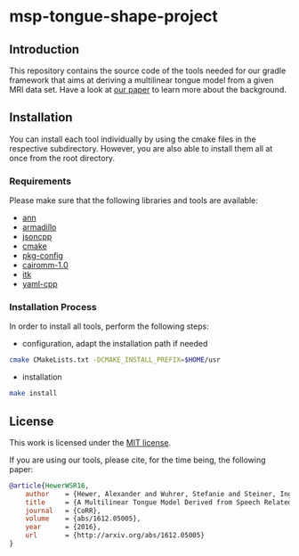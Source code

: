 # msp-tongue-shape-project

## Introduction

This repository contains the source code of the tools needed for our gradle framework that aims at deriving a multilinear tongue model from a given MRI data set.
Have a look at [our paper][1] to learn more about the background.

## Installation

You can install each tool individually by using the cmake files in the respective subdirectory.
However, you are also able to install them all at once from the root directory.

### Requirements

Please make sure that the following libraries and tools are available:

- [ann](https://www.cs.umd.edu/~mount/ANN)
- [armadillo](http://arma.sourceforge.net)
- [jsoncpp](https://github.com/open-source-parsers/jsoncpp)
- [cmake](https://cmake.org)
- [pkg-config](https://www.freedesktop.org/wiki/Software/pkg-config)
- [cairomm-1.0](https://www.cairographics.org/cairomm)
- [itk](https://itk.org)
- [yaml-cpp](https://github.com/jbeder/yaml-cpp)

### Installation Process

In order to install all tools, perform the following steps:

- configuration, adapt the installation path if needed
```sh
cmake CMakeLists.txt -DCMAKE_INSTALL_PREFIX=$HOME/usr
```
- installation
```sh
make install
```

## License

This work is licensed under the [MIT license](./LICENSE.md).

If you are using our tools, please cite, for the time being, the following paper:

```bibtex
@article{HewerWSR16,
    author    = {Hewer, Alexander and Wuhrer, Stefanie and Steiner, Ingmar and Richmond, Korin},
    title     = {A Multilinear Tongue Model Derived from Speech Related {MRI} Data of the Human Vocal Tract},
    journal   = {CoRR},
    volume    = {abs/1612.05005},
    year      = {2016},
    url       = {http://arxiv.org/abs/1612.05005}
}
```

[1]: http://arxiv.org/abs/1612.05005
